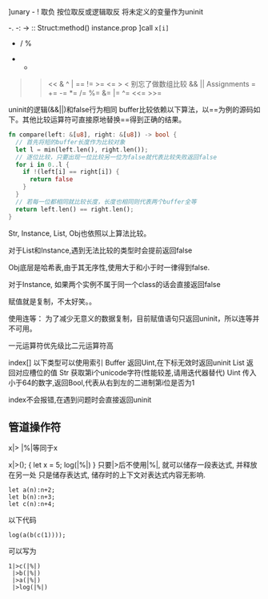 
]unary - ! 取负 按位取反或逻辑取反 将未定义的变量作为uninit

-. -:
-> ::
Struct:method()
instance.prop
]call
`x[i]`

* / %
+ -
>> <<
&
^
|
== != >= <= > < 别忘了做数组比较
&&
||
Assignments = += -= *= /= %= &= |= ^= <<= >>=

uninit的逻辑(&&||)和false行为相同
buffer比较依赖以下算法，以==为例的源码如下。其他比较运算符可直接原地替换==得到正确的结果。
```rust
fn compare(left: &[u8], right: &[u8]) -> bool {
  // 首先将短的buffer长度作为比较对象
  let l = min(left.len(), right.len());
  // 逐位比较，只要出现一位比较另一位为false就代表比较失败返回false
  for i in 0..l {
    if !(left[i] == right[i]) {
      return false
    }
  }
  // 若每一位都相同就比较长度，长度也相同则代表两个buffer全等
  return left.len() == right.len();
}
```

Str, Instance, List, Obj也依照以上算法比较。

对于List和Instance,遇到无法比较的类型时会提前返回false

Obj底层是哈希表,由于其无序性,使用大于和小于时一律得到false.

对于Instance, 如果两个实例不属于同一个class的话会直接返回false

赋值就是复制，不太好笑。。

使用连等：
为了减少无意义的数据复制，目前赋值语句只返回uninit，所以连等并不可用。

一元运算符优先级比二元运算符高

index[]
以下类型可以使用索引
Buffer 返回Uint,在下标无效时返回uninit
List 返回对应槽位的值
Str 获取第i个unicode字符(性能较差,请用迭代器替代)
Uint 传入小于64的数字,返回Bool,代表从右到左的二进制第i位是否为1

index不会报错,在遇到问题时会直接返回uninit

## 管道操作符

x|> |%|等同于x

x|>();
{
  let x = 5;
  log(|%|)
}
只要|>后不使用|%|, 就可以储存一段表达式, 并释放在另一处
只是储存表达式, 储存时的上下文对表达式内容无影响.

```
let a(n):n+2;
let b(n):n+3;
let c(n):n+4;
```

以下代码

```
log(a(b(c(1))));
```

可以写为

```
1|>c(|%|)
 |>b(|%|)
 |>a(|%|)
 |>log(|%|)
```